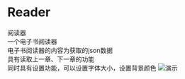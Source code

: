 # Reader
阅读器
<br>一个电子书阅读器
<br>电子书阅读器的内容为获取的json数据
<br>具有读取上一章、下一章的功能
<br>同时具有设置功能，可以设置字体大小，设置背景颜色
![演示](http://upload-images.jianshu.io/upload_images/3229842-15cd6dba3301a045.png?imageMogr2/auto-orient/strip%7CimageView2/2/w/1240)
